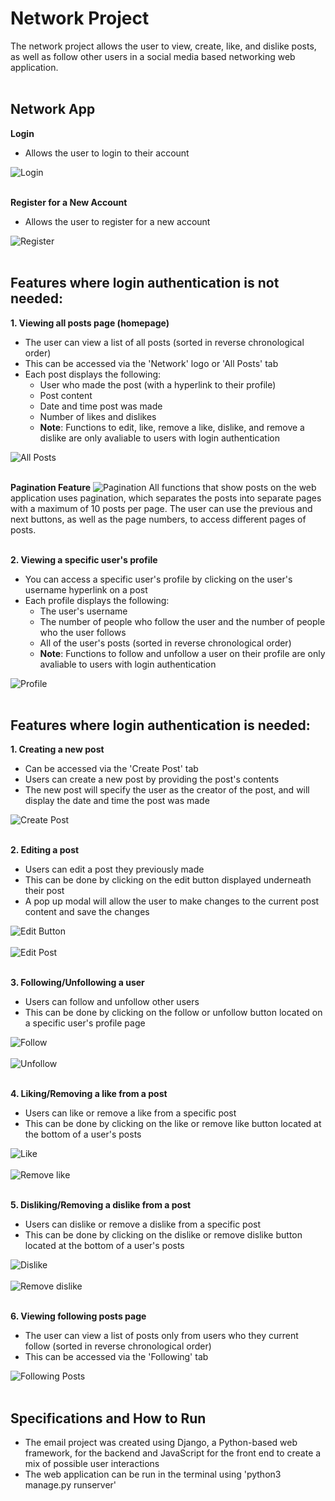 # Network Project
The network project allows the user to view, create, like, and dislike posts, as well as follow other users in a social media based networking web application.
<br></br>

## Network App
**Login**
- Allows the user to login to their account
&nbsp;

![Login](/network/static/network/images/login.png?raw=true "Login")
<br></br>

**Register for a New Account**
- Allows the user to register for a new account
&nbsp;

![Register](/network/static/network/images/register.png?raw=true "Register")
<br></br>

## Features where login authentication is not needed:
**1. Viewing all posts page (homepage)**  
   - The user can view a list of all posts (sorted in reverse chronological order)
   - This can be accessed via the 'Network' logo or 'All Posts' tab
   - Each post displays the following:
     - User who made the post (with a hyperlink to their profile)
     - Post content
     - Date and time post was made
     - Number of likes and dislikes
     - **Note**: Functions to edit, like, remove a like, dislike, and remove a dislike are only avaliable to users with login authentication
&nbsp;

![All Posts](/network/static/network/images/all_posts.png?raw=true "All Posts")
<br></br>   

**Pagination Feature**
![Pagination](/network/static/network/images/pagination.png?raw=true "Pagination")
All functions that show posts on the web application uses pagination, which separates the posts into separate pages with a maximum of 10 posts per page. The user can use the previous and next buttons, as well as the page numbers, to access different pages of posts.
<br></br>   
   
**2. Viewing a specific user's profile**  
   - You can access a specific user's profile by clicking on the user's username hyperlink on a post
   - Each profile displays the following:
      - The user's username
      - The number of people who follow the user and the number of people who the user follows
      - All of the user's posts (sorted in reverse chronological order)
      - **Note**: Functions to follow and unfollow a user on their profile are only avaliable to users with login authentication
&nbsp;

![Profile](/network/static/network/images/profile.png?raw=true "Profile")
<br></br>


## Features where login authentication is needed:
**1. Creating a new post**
   - Can be accessed via the 'Create Post' tab
   - Users can create a new post by providing the post's contents
   - The new post will specify the user as the creator of the post, and will display the date and time the post was made
&nbsp;

![Create Post](/network/static/network/images/create.png?raw=true "Create Post")
<br></br>

**2. Editing a post**
   - Users can edit a post they previously made
   - This can be done by clicking on the edit button displayed underneath their post
   - A pop up modal will allow the user to make changes to the current post content and save the changes
&nbsp;

![Edit Button](/network/static/network/images/edit_button.png?raw=true "Edit Button")
<br></br>
![Edit Post](/network/static/network/images/edit.png?raw=true "Edit Post")
<br></br>

**3. Following/Unfollowing a user**
   - Users can follow and unfollow other users
   - This can be done by clicking on the follow or unfollow button located on a specific user's profile page
&nbsp;

![Follow](/network/static/network/images/follow.png?raw=true "Follow")
<br></br>
![Unfollow](/network/static/network/images/unfollow.png?raw=true "Unfollow")
<br></br>

**4. Liking/Removing a like from a post**
   - Users can like or remove a like from a specific post
   - This can be done by clicking on the like or remove like button located at the bottom of a user's posts
&nbsp;

![Like](/network/static/network/images/like.png?raw=true "Like")
<br></br>
![Remove like](/network/static/network/images/remove_like.png?raw=true "Remove Like")
<br></br>

**5. Disliking/Removing a dislike from a post**
   - Users can dislike or remove a dislike from a specific post
   - This can be done by clicking on the dislike or remove dislike button located at the bottom of a user's posts
&nbsp;

![Dislike](/network/static/network/images/dislike.png?raw=true "Dislike")
<br></br>
![Remove dislike](/network/static/network/images/remove_dislike.png?raw=true "Remove Dislike")
<br></br>

**6. Viewing following posts page**
   - The user can view a list of posts only from users who they current follow (sorted in reverse chronological order)
   - This can be accessed via the 'Following' tab
&nbsp;

![Following Posts](/network/static/network/images/following.png?raw=true "Following Posts")
<br></br>


## Specifications and How to Run
- The email project was created using Django, a Python-based web framework, for the backend and JavaScript for the front end to create a mix of possible user interactions
- The web application can be run in the terminal using 'python3 manage.py runserver'
